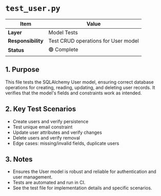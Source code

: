 # `test_user.py`

| Item | Value |
|------|-------|
| **Layer** | Model Tests |
| **Responsibility** | Test CRUD operations for User model |
| **Status** | 🟢 Complete |

## 1. Purpose
This file tests the SQLAlchemy User model, ensuring correct database operations for creating, reading, updating, and deleting user records. It verifies that the model's fields and constraints work as intended.

## 2. Key Test Scenarios
- Create users and verify persistence
- Test unique email constraint
- Update user attributes and verify changes
- Delete users and verify removal
- Edge cases: missing/invalid fields, duplicate users

## 3. Notes
- Ensures the User model is robust and reliable for authentication and user management.
- Tests are automated and run in CI.
- See the test file for implementation details and specific scenarios.
